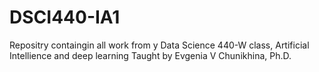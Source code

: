 # DSCI440-IA1

Repositry containgin all work from y Data Science 440-W class, Artificial Intellience and deep learning
Taught by Evgenia V Chunikhina, Ph.D.
